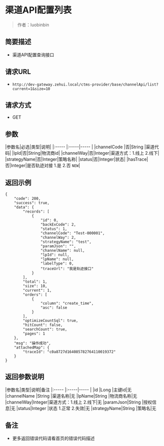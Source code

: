 # 渠道API配置列表

> 作者：luobinbin

## 简要描述

- 渠道API配置查询接口

## 请求URL
- `http://dev-gateway.zehui.local/ctms-provider/base/channelApi/list?current=1&size=10`
  
## 请求方式
- GET

## 参数

|参数名|必选|类型|说明|
|:-----  |:-----|-----                  |
|channelCode |否|String   |渠道代码|
|lpId|否|String|物流商id|
|channelWay|否|Integer|渠道方式：1.线上 2.线下|
|strategyName|否|Integer|策略名称|
|status|否|Integer|状态|
|hasTrace|否|Integer|是否轨迹对接  1.是 2.否 `NEW`|
## 返回示例 

``` 
{
    "code": 200,
    "success": true,
    "data": {
        "records": [
            {
                "id": 0,
                "backExCode": 2,
                "status": 1,
                "channelCode": "Test-000001",
                "channelWay": 2,
                "strategyName": "test",
                "paramJson": "",
                "channelName": null,
                "lpId": null,
                "lpName": null,
                "labelType": 0,
                "traceUrl": "我是轨迹接口"
            }
        ],
        "total": 1,
        "size": 10,
        "current": 1,
        "orders": [
            {
                "column": "create_time",
                "asc": false
            }
        ],
        "optimizeCountSql": true,
        "hitCount": false,
        "searchCount": true,
        "pages": 1
    },
    "msg": "操作成功",
    "attachedMap": {
        "traceId": "c0a8727d164085782764110019372"
    }
}
```

## 返回参数说明

|参数名|类型|说明|备注
|:-----  |:-----|-----                  |
|id |Long   |主键id|无
|channelName |String   |渠道名称|无
|lpName|String   |物流商名称|无
|channelWay|Integer|渠道方式：1.线上 2.线下|无
|paramJson|String   |授权信息|无
|status|Integer   |状态 1.正常 2.失效|无
|strategyName|String   |策略名|无

## 备注 

- 更多返回错误代码请看首页的错误代码描述